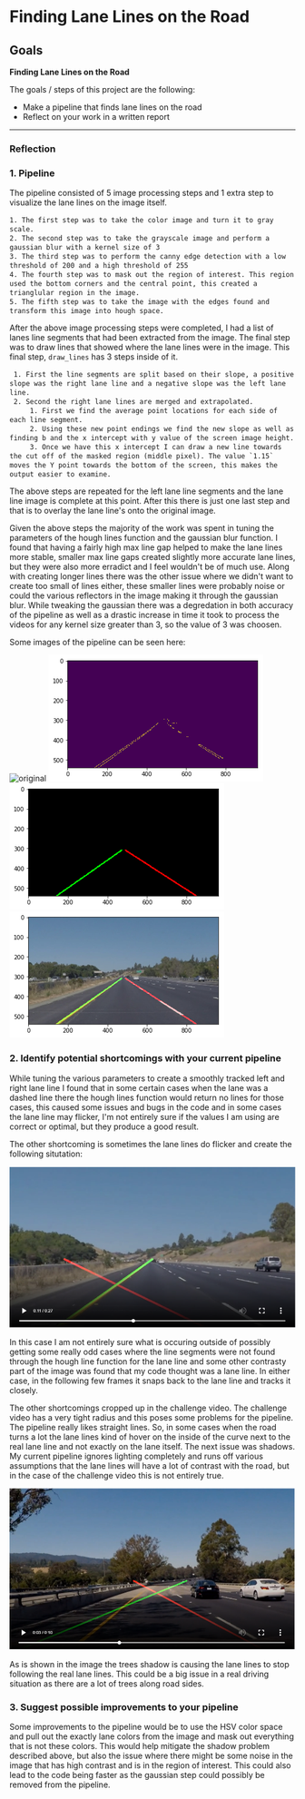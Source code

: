 # **Finding Lane Lines on the Road** 

## Goals

**Finding Lane Lines on the Road**

The goals / steps of this project are the following:
* Make a pipeline that finds lane lines on the road
* Reflect on your work in a written report


[original]: test_images/solidYellowLeft.jpg "Original"
[masked_canny]: my_examples/masked_canny.png "Masked and Canny"
[hough_lines_extrapolated]: my_examples/hough_lines_filtered_extrapolated.png "Hough Lines filtered and extrapolated"
[final_image]: my_examples/extrapolated_lines_on_original_image.png "Extrapolated lines on original image"
[lane_bug]: my_examples/lane_bug.png "Lane Bug"
[challenge_bug]: my_examples/challenge_bug.png "Challenge Bug"

---

### Reflection

### 1. Pipeline

The pipeline consisted of 5 image processing steps and 1 extra step to visualize the lane lines on the image itself.

    1. The first step was to take the color image and turn it to gray scale.
    2. The second step was to take the grayscale image and perform a gaussian blur with a kernel size of 3
    3. The third step was to perform the canny edge detection with a low threshold of 200 and a high threshold of 255
    4. The fourth step was to mask out the region of interest. This region used the bottom corners and the central point, this created a trianglular region in the image.
    5. The fifth step was to take the image with the edges found and transform this image into hough space.
    
 After the above image processing steps were completed, I had a list of lanes line segments that had been extracted from the image. The final step was to draw lines that showed where the lane lines were in the image. This final step, `draw_lines` has 3 steps inside of it.
 
     1. First the line segments are split based on their slope, a positive slope was the right lane line and a negative slope was the left lane line.
     2. Second the right lane lines are merged and extrapolated.
         1. First we find the average point locations for each side of each line segment.
         2. Using these new point endings we find the new slope as well as finding b and the x intercept with y value of the screen image height.
         3. Once we have this x intercept I can draw a new line towards the cut off of the masked region (middle pixel). The value `1.15` moves the Y point towards the bottom of the screen, this makes the output easier to examine.
         
The above steps are repeated for the left lane line segments and the lane line image is complete at this point. After this there is just one last step and that is to overlay the lane line's onto the original image.

Given the above steps the majority of the work was spent in tuning the parameters of the hough lines function and the gaussian blur function. I found that having a fairly high max line gap helped to make the lane lines more stable, smaller max line gaps created slightly more accurate lane lines, but they were also more erradict and I feel wouldn't be of much use. Along with creating longer lines there was the other issue where we didn't want to create too small of lines either, these smaller lines were probably noise or could the various reflectors in the image making it through the gaussian blur. While tweaking the gaussian there was a degredation in both accuracy of the pipeline as well as a drastic increase in time it took to process the videos for any kernel size greater than 3, so the value of 3 was choosen.

Some images of the pipeline can be seen here:

![original][original]
![masked_canny][masked_canny]
![hough_lines_extrapolated][hough_lines_extrapolated]
![final_image][final_image]


### 2. Identify potential shortcomings with your current pipeline

While tuning the various parameters to create a smoothly tracked left and right lane line I found that in some certain cases when the lane was a dashed line there the hough lines function would return no lines for those cases, this caused some issues and bugs in the code and in some cases the lane line may flicker, I'm not entirely sure if the values I am using are correct or optimal, but they produce a good result.

The other shortcoming is sometimes the lane lines do flicker and create the following situtation:

![lane_bug][lane_bug]

In this case I am not entirely sure what is occuring outside of possibly getting some really odd cases where the line segments were not found through the hough line function for the lane line and some other contrasty part of the image was found that my code thought was a lane line. In either case, in the following few frames it snaps back to the lane line and tracks it closely.

The other shortcomings cropped up in the challenge video. The challenge video has a very tight radius and this poses some problems for the pipeline. The pipeline really likes straight lines. So, in some cases when the road turns a lot the lane lines kind of hover on the inside of the curve next to the real lane line and not exactly on the lane itself. The next issue was shadows. My current pipeline ignores lighting completely and runs off various assumptions that the lane lines will have a lot of contrast with the road, but in the case of the challenge video this is not entirely true.

![challenge_bug][challenge_bug]

As is shown in the image the trees shadow is causing the lane lines to stop following the real lane lines. This could be a big issue in a real driving situation as there are a lot of trees along road sides.

### 3. Suggest possible improvements to your pipeline

Some improvements to the pipeline would be to use the HSV color space and pull out the exactly lane colors from the image and mask out everything that is not these colors. This would help mitigate the shadow problem described above, but also the issue where there might be some noise in the image that has high contrast and is in the region of interest. This could also lead to the code being faster as the gaussian step could possibly be removed from the pipeline.
